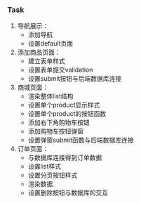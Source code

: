### Task

1. 导航展示：
   - 添加导航
   - 设置default页面
2. 添加商品页面：
   - 建立表单样式
   - 设置表单提交validation
   - 设置submit按钮与后端数据库连接
3. 商城页面：
   - 渲染整体list结构
   - 设置单个product显示样式
   - 设置单个product的按钮函数
   - 添加右下角购物车按钮
   - 添加购物车按钮弹窗
   - 设置弹窗submit函数与后端数据库连接
4. 订单页面：
   - 与数据库连接得到订单数据
   - 设置list样式
   - 设置分页按钮样式
   - 渲染数据
   - 设置删除按钮与数据库的交互